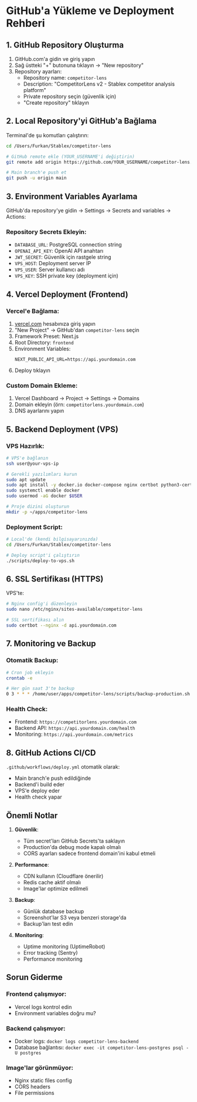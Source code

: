 # GitHub'a Yükleme ve Deployment Rehberi

## 1. GitHub Repository Oluşturma

1. GitHub.com'a gidin ve giriş yapın
2. Sağ üstteki "+" butonuna tıklayın → "New repository"
3. Repository ayarları:
   - Repository name: `competitor-lens`
   - Description: "CompetitorLens v2 - Stablex competitor analysis platform"
   - Private repository seçin (güvenlik için)
   - "Create repository" tıklayın

## 2. Local Repository'yi GitHub'a Bağlama

Terminal'de şu komutları çalıştırın:

```bash
cd /Users/Furkan/Stablex/competitor-lens

# GitHub remote ekle (YOUR_USERNAME'i değiştirin)
git remote add origin https://github.com/YOUR_USERNAME/competitor-lens.git

# Main branch'e push et
git push -u origin main
```

## 3. Environment Variables Ayarlama

GitHub'da repository'ye gidin → Settings → Secrets and variables → Actions:

### Repository Secrets Ekleyin:
- `DATABASE_URL`: PostgreSQL connection string
- `OPENAI_API_KEY`: OpenAI API anahtarı
- `JWT_SECRET`: Güvenlik için rastgele string
- `VPS_HOST`: Deployment server IP
- `VPS_USER`: Server kullanıcı adı
- `VPS_KEY`: SSH private key (deployment için)

## 4. Vercel Deployment (Frontend)

### Vercel'e Bağlama:
1. [vercel.com](https://vercel.com) hesabınıza giriş yapın
2. "New Project" → GitHub'dan `competitor-lens` seçin
3. Framework Preset: Next.js
4. Root Directory: `frontend`
5. Environment Variables:
   ```
   NEXT_PUBLIC_API_URL=https://api.yourdomain.com
   ```
6. Deploy tıklayın

### Custom Domain Ekleme:
1. Vercel Dashboard → Project → Settings → Domains
2. Domain ekleyin (örn: `competitorlens.yourdomain.com`)
3. DNS ayarlarını yapın

## 5. Backend Deployment (VPS)

### VPS Hazırlık:
```bash
# VPS'e bağlanın
ssh user@your-vps-ip

# Gerekli yazılımları kurun
sudo apt update
sudo apt install -y docker.io docker-compose nginx certbot python3-certbot-nginx
sudo systemctl enable docker
sudo usermod -aG docker $USER

# Proje dizini oluşturun
mkdir -p ~/apps/competitor-lens
```

### Deployment Script:
```bash
# Local'de (kendi bilgisayarınızda)
cd /Users/Furkan/Stablex/competitor-lens

# Deploy script'i çalıştırın
./scripts/deploy-to-vps.sh
```

## 6. SSL Sertifikası (HTTPS)

VPS'te:
```bash
# Nginx config'i düzenleyin
sudo nano /etc/nginx/sites-available/competitor-lens

# SSL sertifikası alın
sudo certbot --nginx -d api.yourdomain.com
```

## 7. Monitoring ve Backup

### Otomatik Backup:
```bash
# Cron job ekleyin
crontab -e

# Her gün saat 3'te backup
0 3 * * * /home/user/apps/competitor-lens/scripts/backup-production.sh
```

### Health Check:
- Frontend: `https://competitorlens.yourdomain.com`
- Backend API: `https://api.yourdomain.com/health`
- Monitoring: `https://api.yourdomain.com/metrics`

## 8. GitHub Actions CI/CD

`.github/workflows/deploy.yml` otomatik olarak:
- Main branch'e push edildiğinde
- Backend'i build eder
- VPS'e deploy eder
- Health check yapar

## Önemli Notlar

1. **Güvenlik**:
   - Tüm secret'ları GitHub Secrets'ta saklayın
   - Production'da debug mode kapalı olmalı
   - CORS ayarları sadece frontend domain'ini kabul etmeli

2. **Performance**:
   - CDN kullanın (Cloudflare önerilir)
   - Redis cache aktif olmalı
   - Image'lar optimize edilmeli

3. **Backup**:
   - Günlük database backup
   - Screenshot'lar S3 veya benzeri storage'da
   - Backup'ları test edin

4. **Monitoring**:
   - Uptime monitoring (UptimeRobot)
   - Error tracking (Sentry)
   - Performance monitoring

## Sorun Giderme

### Frontend çalışmıyor:
- Vercel logs kontrol edin
- Environment variables doğru mu?

### Backend çalışmıyor:
- Docker logs: `docker logs competitor-lens-backend`
- Database bağlantısı: `docker exec -it competitor-lens-postgres psql -U postgres`

### Image'lar görünmüyor:
- Nginx static files config
- CORS headers
- File permissions
